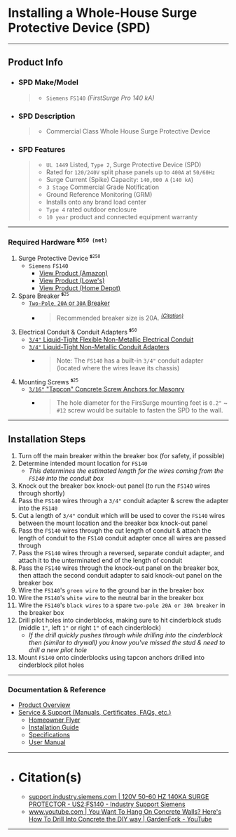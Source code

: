 <!-- ------------------------------ -->
<!-- https://github.com/mcavallo-git/Coding/blob/main/hardware/power-whole-house-spd-surge-protective-device-install-guide-siemens-fs140.md -->
<!-- ------------------------------ -->

# Installing a Whole-House Surge Protective Device (SPD)

<!-- ------------------------------ -->

***

## Product Info
- ### SPD Make/Model
  > - `Siemens` `FS140` *(FirstSurge Pro 140 kA)*
- ### SPD Description
  > - Commercial Class Whole House Surge Protective Device
- ### SPD Features
  > - `UL 1449` Listed, `Type 2`, Surge Protective Device (SPD)
  > - Rated for `120/240V` split phase panels up to `400A` at `50/60Hz`
  > - Surge Current (Spike) Capacity: `140,000 A` (`140 kA`)
  > - `3 Stage` Commercial Grade Notification
  > - Ground Reference Monitoring (GRM)
  > - Installs onto any brand load center
  > - `Type 4` rated outdoor enclosure
  > - `10 year` product and connected equipment warranty

<!-- ------------------------------ -->

***

### Required Hardware <sup>`💲350 (net)`</sup>
1. Surge Protective Device <sup>`💲250`</sup>
    - `Siemens` `FS140`
      - [View Product (Amazon)](https://amazon.com/dp/B013WINMK6)
      - [View Product (Lowe's)](https://www.lowes.com/pd/Siemens-140-KA-Outdoor-Surge-Protective-Device/5002142149)
      - [View Product (Home Depot)](https://www.homedepot.com/p/Siemens-FirstSurge-Pro-140kA-Whole-House-Surge-Protection-Device-FS140/206560230)
1. Spare Breaker <sup>`💲25`</sup>
    - [`Two-Pole`, `20A` or `30A` Breaker](https://amazon.com/gp/product/B0002YSMYK)
      - > Recommended breaker size is 20A. *<sup>[(Citation)](https://cache.industry.siemens.com/dl/files/623/109793623/att_1054703/v1/SIE_CS_FS60_FS100_FS140.pdf)</sup>*
1. Electrical Conduit & Conduit Adapters <sup>`💲50`</sup>
    - [`3/4"` Liquid-Tight Flexible Non-Metallic Electrical Conduit](https://amazon.com/gp/product/B0BQ3RYM3B)
    - [`3/4"` Liquid-Tight Non-Metallic Conduit Adapters](https://amazon.com/gp/product/B0BQ3RYM3B)
      - > Note: The `FS140` has a built-in `3/4"` conduit adapter (located where the wires leave its chassis)
1. Mounting Screws <sup>`💲25`</sup>
   - [`3/16"` "Tapcon" Concrete Screw Anchors for Masonry](https://amazon.com/gp/product/B071LG9GYV)
      - > The hole diameter for the FirsSurge mounting feet is `0.2"` ~ `#12` screw would be suitable to fasten the SPD to the wall.

<!-- ------------------------------ -->

***

## Installation Steps
1. Turn off the main breaker within the breaker box (for safety, if possible)
1. Determine intended mount location for `FS140`
    - *This determines the estimated length for the wires coming from the `FS140` into the conduit box*
1. Knock out the breaker box knock-out panel (to run the `FS140` wires through shortly)
1. Pass the `FS140` wires through a `3/4"` conduit adapter & screw the adapter into the `FS140`
1. Cut a length of `3/4"` conduit which will be used to cover the `FS140` wires between the mount location and the breaker box knock-out panel
1. Pass the `FS140` wires through the cut length of conduit & attach the length of conduit to the `FS140` conduit adapter once all wires are passed through
1. Pass the `FS140` wires through a reversed, separate conduit adapter, and attach it to the unterminated end of the length of conduit
1. Pass the `FS140` wires through the knock-out panel on the breaker box, then attach the second conduit adapter to said knock-out panel on the breaker box
1. Wire the `FS140`'s `green wire` to the ground bar in the breaker box
1. Wire the `FS140`'s `white wire` to the neutral bar in the breaker box
1. Wire the `FS140`'s `black wires` to a spare `two-pole 20A or 30A breaker` in the breaker box
1. Drill pilot holes into cinderblocks, making sure to hit cinderblock studs (middle `1"`, left `1"` or right `1"` of each cinderblock)
    - *If the drill quickly pushes through while drilling into the cinderblock then (similar to drywall) you know you've missed the stud & need to drill a new pilot hole*
1. Mount `FS140` onto cinderblocks using tapcon anchors drilled into cinderblock pilot holes

<!-- ------------------------------ -->

***

### Documentation & Reference
- [Product Overview](https://mall.industry.siemens.com/mall/EN/US/Catalog/Product/?mlfb=US2:FS140)
- [Service & Support (Manuals, Certificates, FAQs, etc.)	](https://support.industry.siemens.com/cs/products/us2-fs140/120v-50-60-hz-140ka-surge-protector?pid=579020&mlfb=US2:FS140&mfn=ps&lc=en-US)
  - [Homeowner Flyer](https://cache.industry.siemens.com/dl/files/793/109798793/att_1071143/v1/SIE_FL_FirstSurgeHomeownerFlyer.pdf)
  - [Installation Guide](https://assets.new.siemens.com/siemens/assets/api/uuid:c739e929-d2e7-44ff-8258-fc55e06b54dc/firstsurge-installation-guide-lp-1414.pdf)
  - [Specifications](https://m.media-amazon.com/images/I/71gjTRXqRaL.pdf)
  - [User Manual](https://cache.industry.siemens.com/dl/files/623/109793623/att_1054703/v1/SIE_CS_FS60_FS100_FS140.pdf)

<!-- ------------------------------ -->

***

- # Citation(s)
  - [support.industry.siemens.com | 120V 50-60 HZ 140KA SURGE PROTECTOR - US2:FS140 - Industry Support Siemens](https://support.industry.siemens.com/cs/products/us2-fs140/120v-50-60-hz-140ka-surge-protector?pid=579020&mlfb=US2:FS140&mfn=ps&lc=en-US)
  - [www.youtube.com | You Want To Hang On Concrete Walls? Here's How To Drill Into Concrete the DIY way | GardenFork - YouTube](https://www.youtube.com/watch?v=VPz80DaOjcY)

<!-- ------------------------------ -->

***
